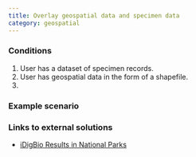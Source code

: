 ```yaml
---
title: Overlay geospatial data and specimen data
category: geospatial
---
```


### Conditions

1. User has a dataset of specimen records.
1. User has geospatial data in the form of a shapefile.
1.

### Example scenario



### Links to external solutions
- [iDigBio Results in National Parks](https://github.com/roncanepa/idigbio-results-in-national-parks)
